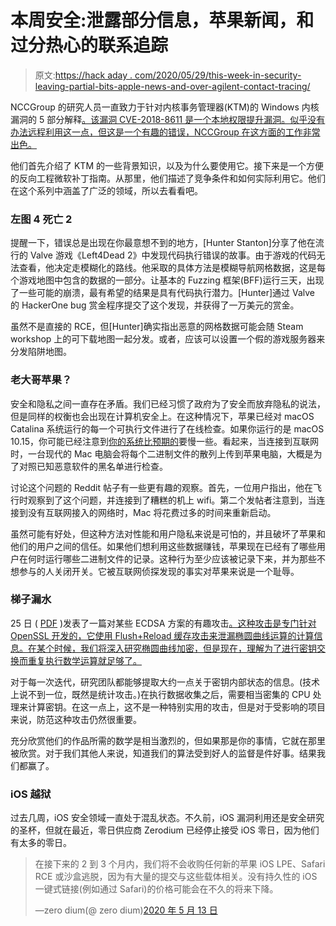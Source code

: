 # 本周安全:泄露部分信息，苹果新闻，和过分热心的联系追踪

> 原文:[https://hack aday . com/2020/05/29/this-week-in-security-leaving-partial-bits-apple-news-and-over-agilent-contact-tracing/](https://hackaday.com/2020/05/29/this-week-in-security-leaking-partial-bits-apple-news-and-overzealous-contact-tracing/)

NCCGroup 的研究人员一直致力于针对内核事务管理器(KTM)的 Windows 内核漏洞的 5 部分解释[。该漏洞 CVE-2018-8611 是一个本地权限提升漏洞。似乎没有办法远程利用这一点，但这是一个有趣的错误，NCCGroup 在这方面的工作非常出色。](https://research.nccgroup.com/2020/04/27/cve-2018-8611-exploiting-windows-ktm-part-1-5-introduction/)

他们首先介绍了 KTM 的一些背景知识，以及为什么要使用它。接下来是一个方便的反向工程微软补丁指南。从那里，他们描述了竞争条件和如何实际利用它。他们在这个系列中涵盖了广泛的领域，所以去看看吧。

### 左图 4 死亡 2

提醒一下，错误总是出现在你最意想不到的地方，[Hunter Stanton]分享了他在流行的 Valve 游戏《Left4Dead 2》中发现代码执行错误的故事。由于游戏的代码无法查看，他决定走模糊化的路线。他采取的具体方法是模糊导航网格数据，这是每个游戏地图中包含的数据的一部分。让基本的 Fuzzing 框架(BFF)运行三天，出现了一些可能的崩溃，最有希望的结果是具有代码执行潜力。[Hunter]通过 Valve 的 HackerOne bug 赏金程序提交了这个发现，并获得了一万美元的赏金。

虽然不是直接的 RCE，但[Hunter]确实指出恶意的网格数据可能会随 Steam workshop 上的可下载地图一起分发。或者，应该可以设置一个假的游戏服务器来分发陷阱地图。

### 老大哥苹果？

安全和隐私之间一直存在矛盾。我们已经习惯了政府为了安全而放弃隐私的说法，但是同样的权衡也会出现在计算机安全上。在这种情况下，苹果已经对 macOS Catalina 系统运行的每一个可执行文件进行了在线检查。如果你运行的是 macOS 10.15，你可能已经注意到[你的系统比预期的](https://sigpipe.macromates.com/2020/macos-catalina-slow-by-design/)要慢一些。看起来，当连接到互联网时，一台现代的 Mac 电脑会将每个二进制文件的散列上传到苹果电脑，大概是为了对照已知恶意软件的黑名单进行检查。

讨论这个问题的 Reddit 帖子有一些更有趣的观察。首先，一位用户指出，他在飞行时观察到了这个问题，并连接到了糟糕的机上 wifi。第二个发帖者注意到，当连接到没有互联网接入的网络时，Mac 将花费过多的时间来重新启动。

虽然可能有好处，但这种方法对性能和用户隐私来说是可怕的，并且破坏了苹果和他们的用户之间的信任。如果他们想利用这些数据赚钱，苹果现在已经有了哪些用户在何时运行哪些二进制文件的记录。这种行为至少应该被记录下来，并为那些不想参与的人关闭开关。它被互联网侦探发现的事实对苹果来说是一个耻辱。

### 梯子漏水

25 日 ( [PDF](https://eprint.iacr.org/2020/615.pdf) )发表了一篇对某些 ECDSA 方案的有趣攻击[。这种攻击是专门针对 OpenSSL 开发的，它使用 Flush+Reload 缓存攻击来泄漏椭圆曲线运算的计算信息。在某个时候，我们将深入研究椭圆曲线加密，但是现在，理解为了进行密钥交换而重复执行数学运算就足够了。](https://eprint.iacr.org/2020/615)

对于每一次迭代，研究团队都能够提取大约一点关于密钥内部状态的信息。(技术上说不到一位，既然是统计攻击。)在执行数据收集之后，需要相当密集的 CPU 处理来计算密钥。在这一点上，这不是一种特别实用的攻击，但是对于受影响的项目来说，防范这种攻击仍然很重要。

充分欣赏他们的作品所需的数学是相当激烈的，但如果那是你的事情，它就在那里被欣赏。对于我们其他人来说，知道我们的算法受到好人的监督是件好事。结果我们都赢了。

### iOS 越狱

过去几周，iOS 安全领域一直处于混乱状态。不久前，iOS 漏洞利用还是安全研究的圣杯，但就在最近，零日供应商 Zerodium 已经停止接受 iOS 零日，因为他们有太多的零日。

> 在接下来的 2 到 3 个月内，我们将不会收购任何新的苹果 iOS LPE、Safari RCE 或沙盒逃脱，因为有大量的提交与这些载体相关。没有持久性的 iOS 一键式链接(例如通过 Safari)的价格可能会在不久的将来下降。
> 
> —zero dium(@ zero dium)[2020 年 5 月 13 日](https://twitter.com/Zerodium/status/1260541578747064326?ref_src=twsrc%5Etfw)